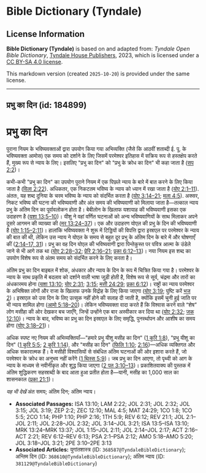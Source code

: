 # Bible Dictionary (Tyndale)

## License Information

**Bible Dictionary (Tyndale)** is based on and adapted from: _Tyndale Open Bible Dictionary_, [Tyndale House Publishers](https://tyndaleopenresources.com/), 2023, which is licensed under a [CC BY-SA 4.0 license](https://creativecommons.org/licenses/by-sa/4.0/legalcode.en).

This markdown version (created `2025-10-20`) is provided under the same license.



--------------------------------

## प्रभु का दिन (id: 184899)

प्रभु का दिन
============

पुराना नियम के भविष्यवक्ताओं द्वारा उपयोग किया गया अभिव्यक्ति (जैसे कि आठवीं शताब्दी ई. पू. के भविष्यवक्ता आमोस) एक समय को दर्शाने के लिए जिसमें परमेश्वर इतिहास में सक्रिय रूप से हस्तक्षेप करते हैं, मुख्य रूप से न्याय के लिए। इसलिए "प्रभु का दिन" को "प्रभु के क्रोध का दिन" भी कहा जाता है ([सप 2:2](https://ref.ly/Zeph2:2))।

कभी\-कभी "प्रभु का दिन" का उपयोग पुराने नियम में एक पिछले न्याय के बारे में बात करने के लिए किया जाता है ([विला 2:22](https://ref.ly/Lam2:22)). अधिकतर, एक निकटतम भविष्य के न्याय को ध्यान में रखा जाता है ([योए 2:1–11](https://ref.ly/Joel2:1-Joel2:11)). अंततः, यह शब्द दुनिया के चरम भविष्य के न्याय को संदर्भित करता है ([योए 3:14–21](https://ref.ly/Joel3:14-Joel3:21); [मला 4:5](https://ref.ly/Mal4:5)). अक्सर, निकट भविष्य की घटना की भविष्यवाणी और अंत समय की भविष्यवाणी को मिलाया जाता है—तत्काल न्याय प्रभु के अंतिम दिन का पूर्वावलोकन होता है। बेबीलोन के खिलाफ यशायाह की भविष्यवाणी इसका एक उदाहरण है ([यशा 13:5–10](https://ref.ly/Isa13:5-Isa13:10))। यीशु ने वहां वर्णित घटनाओं को अन्य भविष्यवाणियों के साथ मिलाकर अपने दूसरे आगमन की व्याख्या की ([मर 13:24–37](https://ref.ly/Mark13:24-Mark13:37))। एक और उदाहरण योएल की प्रभु के दिन की भविष्यवाणी है ([योए 1:15–2:11](https://ref.ly/Joel1:15-Joel2:11))। हालांकि भविष्यवक्ता ने शुरू में टिड्डियों की विपत्ति द्वारा इस्राएल पर परमेश्वर के न्याय की बात की थी, लेकिन उस न्याय ने योएल के समय से बहुत दूर प्रभु के अंतिम दिन के बारे में और घोषणाएँ कीं ([2:14–17, 31](https://ref.ly/Joel2:14-Joel2:17))। प्रभु का वह दिन योएल की भविष्यवाणी द्वारा पिन्तेकुस्त पर पवित्र आत्मा के उंडेले जाने से भी आगे तक था ([योए 2:28–32](https://ref.ly/Joel2:28-Joel2:32); [प्रेरि 2:16–21](https://ref.ly/Acts2:16-Acts2:21); [प्रका 6:12–13](https://ref.ly/Rev6:12-Rev6:13))। नया नियम इस शब्द का उपयोग विशेष रूप से अंतम समय को संदर्भित करने के लिए करता है।

अंतिम प्रभु का दिन बाइबल में शोक, अंधकार और न्याय के दिन के रूप में चित्रित किया गया है। परमेश्वर के न्याय के साथ प्रकृति में बदलाव को दर्शाने वाली भाषा जुड़ी होती है, विशेष रूप से सूर्य, चंद्रमा और तारों का अंधकारमय होना ([यशा 13:10](https://ref.ly/Isa13:10); [योए 2:31](https://ref.ly/Joel2:31); [3:15](https://ref.ly/Joel3:15); [मत्ती 24:29](https://ref.ly/Matt24:29); [प्रका 6:12](https://ref.ly/Rev6:12))। राष्ट्रों का न्याय परमेश्वर के अभिषिक्त लोगों और राजा के खिलाफ उनके विद्रोह के लिए किया जाएगा ([योए 3:19](https://ref.ly/Joel3:19); पुष्टि करें [भज 2](https://ref.ly/Ps2:1-Ps2:12))। इस्राएल को उस दिन के लिए उत्सुक नहीं होने की सलाह दी जाती है, क्योंकि इसमें चुनी हुई जाति पर भी न्याय शामिल होगा ([आमो 5:18–20](https://ref.ly/Amos5:18-Amos5:20))। लेकिन भविष्यवक्ता वादा करते हैं कि विश्वास करने वाले “शेष” लोग मसीहा की ओर देखकर बच जाएँगे, जिन्हें उन्होंने एक बार अस्वीकार कर दिया था ([योए 2:32](https://ref.ly/Joel2:32); [जक 12:10](https://ref.ly/Zech12:10))। न्याय के बाद, भविष्य का प्रभु का दिन इस्राएल के लिए समृद्धि, पुनर्स्थापन और आशीष का समय होगा ([योए 3:18–21](https://ref.ly/Joel3:18-Joel3:21))।

अधिक स्पष्ट नए नियम की अभिव्यक्तियाँ—"हमारे प्रभु यीशु मसीह का दिन" ([1 कुरि 1:8](https://ref.ly/1Cor1:8)), "प्रभु यीशु का दिन" ([1 कुरि 5:5](https://ref.ly/1Cor5:5); [2 कुरि 1:14](https://ref.ly/2Cor1:14)), और "मसीह का दिन" ([फिलि 1:10](https://ref.ly/Phil1:10); [2:16](https://ref.ly/Phil2:16))—अधिक व्यक्तिगत और अधिक सकारात्मक हैं। वे मसीही विश्वासियों से संबंधित अंतिम घटनाओं की ओर इशारा करते हैं, जो परमेश्वर के क्रोध का अनुभव नहीं करेंगे ([1 थिस्स 5:9](https://ref.ly/1Thess5:9))। जब प्रभु का दिन आएगा, तो पृथ्वी को आग के न्याय के माध्यम से नवीनीकृत और शुद्ध किया जाएगा ([2 पत 3:10–13](https://ref.ly/2Pet3:10-2Pet3:13))। प्रकाशितवाक्य की पुस्तक में अंतिम शुद्धिकरण सहस्राब्दी के बाद आता हुआ प्रतीत होता है—यानी, मसीह का 1,000 साल का शासनकाल ([प्रका 21:1](https://ref.ly/Rev21:1))।

*यह भी देखें* अंत समय; अंतिम दिन; अंतिम न्याय।

* **Associated Passages:** ISA 13:10; LAM 2:22; JOL 2:31; JOL 2:32; JOL 3:15; JOL 3:19; ZEP 2:2; ZEC 12:10; MAL 4:5; MAT 24:29; 1CO 1:8; 1CO 5:5; 2CO 1:14; PHP 1:10; PHP 2:16; 1TH 5:9; REV 6:12; REV 21:1; JOL 2:1–JOL 2:11; JOL 2:28–JOL 2:32; JOL 3:14–JOL 3:21; ISA 13:5–ISA 13:10; MRK 13:24–MRK 13:37; JOL 1:15–JOL 2:11; JOL 2:14–JOL 2:17; ACT 2:16–ACT 2:21; REV 6:12–REV 6:13; PSA 2:1–PSA 2:12; AMO 5:18–AMO 5:20; JOL 3:18–JOL 3:21; 2PE 3:10–2PE 3:13
* **Associated Articles:** युगांतशास्त्र (ID: `368587@TyndaleBibleDictionary`); अन्तिम दिन (ID: `368610@TyndaleBibleDictionary`); अंतिम न्याय  (ID: `381129@TyndaleBibleDictionary`)

